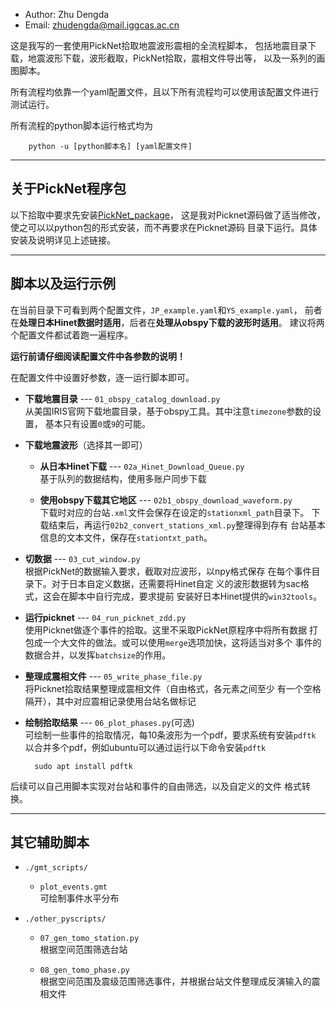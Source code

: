 + Author: Zhu Dengda  
+ Email: zhudengda@mail.iggcas.ac.cn

这是我写的一套使用PickNet拾取地震波形震相的全流程脚本，
包括地震目录下载，地震波形下载，波形截取，PickNet拾取，震相文件导出等，
以及一系列的画图脚本。

所有流程均依靠一个yaml配置文件，且以下所有流程均可以使用该配置文件进行测试运行。

所有流程的python脚本运行格式均为  
```
    python -u [python脚本名] [yaml配置文件]
```

---

## 关于PickNet程序包

以下拾取中要求先安装[PickNet_package](https://github.com/Dengda98/PickNet_package)，
这是我对Picknet源码做了适当修改，使之可以以python包的形式安装，而不再要求在Picknet源码
目录下运行。具体安装及说明详见上述链接。


---

## 脚本以及运行示例 

在当前目录下可看到两个配置文件，`JP_example.yaml`和`YS_example.yaml`，
前者在**处理日本Hinet数据时适用**，后者在**处理从obspy下载的波形时适用**。 
建议将两个配置文件都试着跑一遍程序。 

**运行前请仔细阅读配置文件中各参数的说明！**  

在配置文件中设置好参数，逐一运行脚本即可。  

+ **下载地震目录** --- `01_obspy_catalog_download.py`  
  从美国IRIS官网下载地震目录，基于obspy工具。其中注意`timezone`参数的设置，
  基本只有设置`0`或`9`的可能。


+ **下载地震波形**（选择其一即可）
  - **从日本Hinet下载** --- `02a_Hinet_Download_Queue.py`    
    基于队列的数据结构，使用多账户同步下载  

  - **使用obspy下载其它地区** --- `02b1_obspy_download_waveform.py`  
    下载时对应的台站`.xml`文件会保存在设定的`stationxml_path`目录下。
    下载结束后，再运行`02b2_convert_stations_xml.py`整理得到存有
    台站基本信息的文本文件，保存在`stationtxt_path`。

+ **切数据** --- `03_cut_window.py`   
  根据PickNet的数据输入要求，截取对应波形，以npy格式保存
  在每个事件目录下。对于日本自定义数据，还需要将Hinet自定
  义的波形数据转为sac格式，这会在脚本中自行完成，要求提前
  安装好日本Hinet提供的`win32tools`。

+ **运行picknet** --- `04_run_picknet_zdd.py`  
  使用Picknet做逐个事件的拾取。这里不采取PickNet原程序中将所有数据
  打包成一个大文件的做法。或可以使用`merge`选项加快，这将适当对多个
  事件的数据合并，以发挥`batchsize`的作用。

+ **整理成震相文件** --- `05_write_phase_file.py`  
  将Picknet拾取结果整理成震相文件（自由格式，各元素之间至少
  有一个空格隔开），其中对应震相记录使用台站名做标记

+ **绘制拾取结果** --- `06_plot_phases.py`(可选)   
  可绘制一些事件的拾取情况，每10条波形为一个pdf，要求系统有安装`pdftk`
  以合并多个pdf，例如ubuntu可以通过运行以下命令安装`pdftk`
  ```
    sudo apt install pdftk
  ```

后续可以自己用脚本实现对台站和事件的自由筛选，以及自定义的文件
格式转换。


---

## 其它辅助脚本  
+ `./gmt_scripts/`  
  - `plot_events.gmt`   
    可绘制事件水平分布

+ `./other_pyscripts/`  
  - `07_gen_tomo_station.py`  
    根据空间范围筛选台站  

  - `08_gen_tomo_phase.py`    
    根据空间范围及震级范围筛选事件，并根据台站文件整理成反演输入的震相文件
